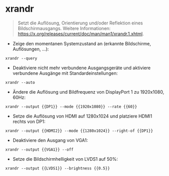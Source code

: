 # xrandr

> Setzt die Auflösung, Orientierung und/oder Reflektion eines Bildschirmausgangs.
> Weitere Informationen: <https://x.org/releases/current/doc/man/man1/xrandr.1.xhtml>.

- Zeige den momentanen Systemzustand an (erkannte Bildschirme, Auflösungen, ...):

`xrandr --query`

- Deaktiviere nicht mehr verbundene Ausgangsgeräte und aktiviere verbundene Ausgänge mit Standardeinstellungen:

`xrandr --auto`

- Ändere die Auflösung und Bildfrequenz von DisplayPort 1 zu 1920x1080, 60Hz:

`xrandr --output {{DP1}} --mode {{1920x1080}} --rate {{60}}`

- Setze die Auflösung von HDMI auf 1280x1024 und platziere HDMI1 rechts von DP1:

`xrandr --output {{HDMI2}} --mode {{1280x1024}} --right-of {{DP1}}`

- Deaktiviere den Ausgang von VGA1:

`xrandr --output {{VGA1}} --off`

- Setze die Bildschirmhelligkeit von LVDS1 auf 50%:

`xrandr --output {{LVDS1}} --brightness {{0.5}}`
